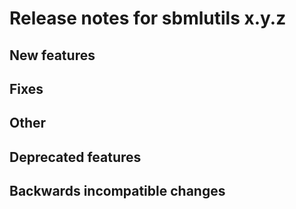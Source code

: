 # Release notes for sbmlutils x.y.z

## New features

## Fixes

## Other

## Deprecated features

## Backwards incompatible changes
